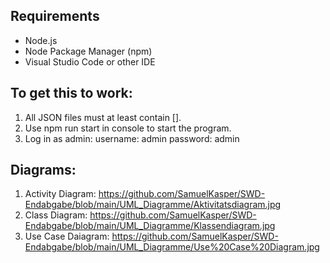 ## Requirements

- Node.js
- Node Package Manager (npm)
- Visual Studio Code or other IDE

## To get this to work:

1. All JSON files must at least contain [].
2. Use npm run start in console to start the program.
3. Log in as admin: 
    username: admin
    password: admin

## Diagrams:

1. Activity Diagram: https://github.com/SamuelKasper/SWD-Endabgabe/blob/main/UML_Diagramme/Aktivitatsdiagram.jpg
2. Class Diagram: https://github.com/SamuelKasper/SWD-Endabgabe/blob/main/UML_Diagramme/Klassendiagram.jpg
3. Use Case Daiagram: https://github.com/SamuelKasper/SWD-Endabgabe/blob/main/UML_Diagramme/Use%20Case%20Diagram.jpg

